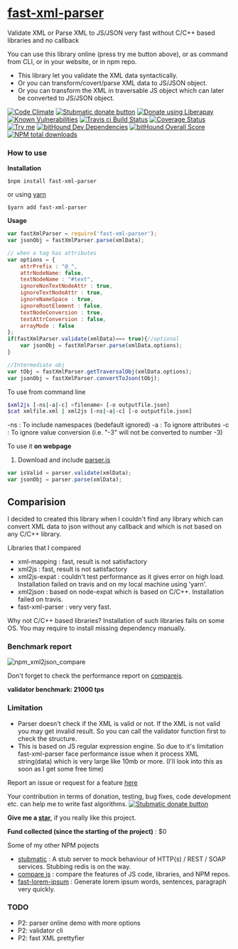 # [fast-xml-parser](https://www.npmjs.com/package/fast-xml-parser)
Validate XML or Parse XML to JS/JSON very fast without C/C++ based libraries and no callback

You can use this library online (press try me button above), or as command from CLI, or in your website, or in npm repo.

* This library let you validate the XML data syntactically. 
* Or you can transform/covert/parse XML data to JS/JSON object.
* Or you can transform the XML in traversable JS object which can later be converted to JS/JSON object.

[![Code Climate](https://codeclimate.com/github/NaturalIntelligence/fast-xml-parser/badges/gpa.svg)](https://codeclimate.com/github/NaturalIntelligence/fast-xml-parser) [<img src="https://www.paypalobjects.com/webstatic/en_US/btn/btn_donate_92x26.png" alt="Stubmatic donate button"/>](https://www.paypal.com/cgi-bin/webscr?cmd=_s-xclick&hosted_button_id=KQJAX48SPUKNC) <a href="https://liberapay.com/amitgupta/donate"><img alt="Donate using Liberapay" src="https://liberapay.com/assets/widgets/donate.svg"></a> [![Known Vulnerabilities](https://snyk.io/test/github/naturalintelligence/fast-xml-parser/badge.svg)](https://snyk.io/test/github/naturalintelligence/fast-xml-parser) [![Travis ci Build Status](https://travis-ci.org/NaturalIntelligence/fast-xml-parser.svg?branch=master)](https://travis-ci.org/NaturalIntelligence/fast-xml-parser) [![Coverage Status](https://coveralls.io/repos/github/NaturalIntelligence/fast-xml-parser/badge.svg?branch=master)](https://coveralls.io/github/NaturalIntelligence/fast-xml-parser?branch=master) [<img src="https://img.shields.io/badge/Try-me-blue.svg?colorA=FFA500&colorB=0000FF" alt="Try me"/>](https://naturalintelligence.github.io/fast-xml-parser/)
[![bitHound Dev Dependencies](https://www.bithound.io/github/NaturalIntelligence/fast-xml-parser/badges/devDependencies.svg)](https://www.bithound.io/github/NaturalIntelligence/fast-xml-parser/master/dependencies/npm)
[![bitHound Overall Score](https://www.bithound.io/github/NaturalIntelligence/fast-xml-parser/badges/score.svg)](https://www.bithound.io/github/NaturalIntelligence/fast-xml-parser) [![NPM total downloads](https://img.shields.io/npm/dt/fast-xml-parser.svg)](https://npm.im/fast-xml-parser)

### How to use
**Installation**

`$npm install fast-xml-parser`

or using [yarn](https://yarnpkg.com/)

`$yarn add fast-xml-parser`

**Usage**
```js
var fastXmlParser = require('fast-xml-parser');
var jsonObj = fastXmlParser.parse(xmlData);

// when a tag has attributes
var options = {
    attrPrefix : "@_",
    attrNodeName: false,
    textNodeName : "#text",
    ignoreNonTextNodeAttr : true,
    ignoreTextNodeAttr : true,
    ignoreNameSpace : true,
    ignoreRootElement : false,
    textNodeConversion : true,
    textAttrConversion : false,
    arrayMode : false
};
if(fastXmlParser.validate(xmlData)=== true){//optional
	var jsonObj = fastXmlParser.parse(xmlData,options);
}

//Intermediate obj
var tObj = fastXmlParser.getTraversalObj(xmlData,options);
var jsonObj = fastXmlParser.convertToJson(tObj);

```

To use from command line
```bash
$xml2js [-ns|-a|-c] <filename> [-o outputfile.json]
$cat xmlfile.xml | xml2js [-ns|-a|-c] [-o outputfile.json]
```

-ns : To include namespaces (bedefault ignored)
-a : To ignore attributes
-c : To ignore value conversion (i.e. "-3" will not be converted to number -3)

To use it **on webpage**

1. Download and include [parser.js](https://github.com/NaturalIntelligence/fast-xml-parser/blob/master/lib/parser.js)
```js
var isValid = parser.validate(xmlData);
var jsonObj = parser.parse(xmlData);
```

## Comparision
I decided to created this library when I couldn't find any library which can convert XML data to json without any callback and which is not based on any C/C++ library.

Libraries that I compared
* xml-mapping : fast, result is not satisfactory
* xml2js : fast, result is not satisfactory
* xml2js-expat : couldn't test performance as it gives error on high load. Installation failed on travis and on my local machine using 'yarn'.
* xml2json : based on node-expat which is based on C/C++. Installation failed on travis.
* fast-xml-parser : very very fast.

Why not C/C++ based libraries?
Installation of such libraries fails on some OS. You may require to install missing dependency manually.

### Benchmark report
![npm_xml2json_compare](https://cloud.githubusercontent.com/assets/7692328/22402086/7526a3a6-e5e2-11e6-8e6b-301691725c21.png)

Don't forget to check the performance report on [comparejs](https://naturalintelligence.github.io/comparejs/?q=xml2json).

**validator benchmark: 21000 tps**

### Limitation
* Parser doesn't check if the XML is valid or not. If the XML is not valid you may get invalid result. So you can call the validator function first to check the structure.
* This is based on JS regular expression engine. So due to it's limitation fast-xml-parser face performance issue when it process XML string(data) which is very large like 10mb or more. (I'll look into this as soon as I get some free time)

Report an issue or request for a feature [here](https://github.com/NaturalIntelligence/fast-xml-parser/issues)

Your contribution in terms of donation, testing, bug fixes, code development etc. can help me to write fast algorithms.
[<img src="https://www.paypalobjects.com/webstatic/en_US/btn/btn_donate_92x26.png" alt="Stubmatic donate button"/>](https://www.paypal.com/cgi-bin/webscr?cmd=_s-xclick&hosted_button_id=KQJAX48SPUKNC) 

**Give me a [star](https://github.com/NaturalIntelligence/fast-xml-parser)**, if you really like this project.

**Fund collected (since the starting of the project)** : $0

Some of my other NPM pojects
 - [stubmatic](https://github.com/NaturalIntelligence/Stubmatic) : A stub server to mock behaviour of HTTP(s) / REST / SOAP services. Stubbing redis is on the way.
 - [compare js](https://github.com/NaturalIntelligence/comparejs) : compare the features of JS code, libraries, and NPM repos.
 - [fast-lorem-ipsum](https://github.com/amitguptagwl/fast-lorem-ipsum) : Generate lorem ipsum words, sentences, paragraph very quickly.

### TODO
* P2: parser online demo with more options
* P2: validator cli
* P2: fast XML prettyfier
